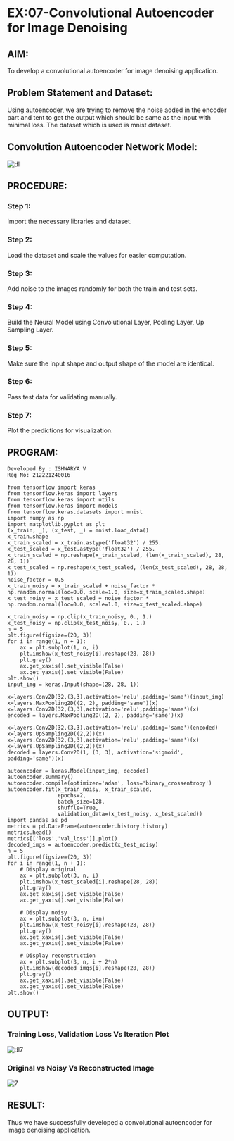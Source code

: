 # EX:07-Convolutional Autoencoder for Image Denoising

## AIM:

To develop a convolutional autoencoder for image denoising application.

## Problem Statement and Dataset:

Using autoencoder, we are trying to remove the noise added in the encoder part and tent to get the output which should be same as the input with minimal loss. The dataset which is used is mnist dataset.

## Convolution Autoencoder Network Model:

![dl](https://github.com/Ishu-Vasanth/convolutional-denoising-autoencoder/assets/94154614/892d0a61-18bb-4ba0-ba1c-6bf981d7a993)

## PROCEDURE:

### Step 1: 
Import the necessary libraries and dataset.

### Step 2: 
Load the dataset and scale the values for easier computation.

### Step 3: 
Add noise to the images randomly for both the train and test sets.

### Step 4:
Build the Neural Model using Convolutional Layer, Pooling Layer, Up Sampling Layer.

### Step 5: 
Make sure the input shape and output shape of the model are identical.

### Step 6: 
Pass test data for validating manually.

### Step 7:
Plot the predictions for visualization.

## PROGRAM:
```
Developed By : ISHWARYA V
Reg No: 212221240016
```
```
from tensorflow import keras
from tensorflow.keras import layers
from tensorflow.keras import utils
from tensorflow.keras import models
from tensorflow.keras.datasets import mnist
import numpy as np
import matplotlib.pyplot as plt
(x_train, _), (x_test, _) = mnist.load_data()
x_train.shape
x_train_scaled = x_train.astype('float32') / 255.
x_test_scaled = x_test.astype('float32') / 255.
x_train_scaled = np.reshape(x_train_scaled, (len(x_train_scaled), 28, 28, 1))
x_test_scaled = np.reshape(x_test_scaled, (len(x_test_scaled), 28, 28, 1))
noise_factor = 0.5
x_train_noisy = x_train_scaled + noise_factor * np.random.normal(loc=0.0, scale=1.0, size=x_train_scaled.shape) 
x_test_noisy = x_test_scaled + noise_factor * np.random.normal(loc=0.0, scale=1.0, size=x_test_scaled.shape) 

x_train_noisy = np.clip(x_train_noisy, 0., 1.)
x_test_noisy = np.clip(x_test_noisy, 0., 1.)
n = 5
plt.figure(figsize=(20, 3))
for i in range(1, n + 1):
    ax = plt.subplot(1, n, i)
    plt.imshow(x_test_noisy[i].reshape(28, 28))
    plt.gray()
    ax.get_xaxis().set_visible(False)
    ax.get_yaxis().set_visible(False)
plt.show()
input_img = keras.Input(shape=(28, 28, 1))

x=layers.Conv2D(32,(3,3),activation='relu',padding='same')(input_img)
x=layers.MaxPooling2D((2, 2), padding='same')(x)
x=layers.Conv2D(32,(3,3),activation='relu',padding='same')(x)
encoded = layers.MaxPooling2D((2, 2), padding='same')(x)

x=layers.Conv2D(32,(3,3),activation='relu',padding='same')(encoded)
x=layers.UpSampling2D((2,2))(x)
x=layers.Conv2D(32,(3,3),activation='relu',padding='same')(x)
x=layers.UpSampling2D((2,2))(x)
decoded = layers.Conv2D(1, (3, 3), activation='sigmoid', padding='same')(x)

autoencoder = keras.Model(input_img, decoded)
autoencoder.summary()
autoencoder.compile(optimizer='adam', loss='binary_crossentropy')
autoencoder.fit(x_train_noisy, x_train_scaled,
                epochs=2,
                batch_size=128,
                shuffle=True,
                validation_data=(x_test_noisy, x_test_scaled))
import pandas as pd
metrics = pd.DataFrame(autoencoder.history.history)
metrics.head()
metrics[['loss','val_loss']].plot()
decoded_imgs = autoencoder.predict(x_test_noisy)
n = 5
plt.figure(figsize=(20, 3))
for i in range(1, n + 1):
    # Display original
    ax = plt.subplot(3, n, i)
    plt.imshow(x_test_scaled[i].reshape(28, 28))
    plt.gray()
    ax.get_xaxis().set_visible(False)
    ax.get_yaxis().set_visible(False)

    # Display noisy
    ax = plt.subplot(3, n, i+n)
    plt.imshow(x_test_noisy[i].reshape(28, 28))
    plt.gray()
    ax.get_xaxis().set_visible(False)
    ax.get_yaxis().set_visible(False)    

    # Display reconstruction
    ax = plt.subplot(3, n, i + 2*n)
    plt.imshow(decoded_imgs[i].reshape(28, 28))
    plt.gray()
    ax.get_xaxis().set_visible(False)
    ax.get_yaxis().set_visible(False)
plt.show()
```

## OUTPUT:

### Training Loss, Validation Loss Vs Iteration Plot

![dl7](https://github.com/Ishu-Vasanth/convolutional-denoising-autoencoder/assets/94154614/ea8fedef-d5b3-4661-a5ac-7285f46adb1f)

### Original vs Noisy Vs Reconstructed Image

![7](https://github.com/Ishu-Vasanth/convolutional-denoising-autoencoder/assets/94154614/0dbdfff9-5d57-48fc-a28e-26f248ffbbf2)

## RESULT:

Thus we have successfully developed a convolutional autoencoder for image denoising application.
